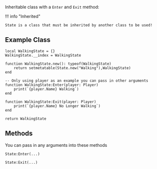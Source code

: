 Inheritable class with a `Enter` and `Exit` method:

!!! info "Inherited"

    State is a class that must be inherited by another class to be used!

## Example Class

```luau title="WalkingState Class"
local WalkingState = {}
WalkingState.__index = WalkingState

function WalkingState.new(): typeof(WalkingState)
    return setmetatable(State.new("Walking"),WalkingState)
end

-- Only using player as an example you can pass in other arguments
function WalkingState:Enter(player: Player)
    print(`{player.Name} Walking`)
end

function WalkingState:Exit(player: Player)
    print(`{player.Name} No Longer Walking`)
end

return WalkingState
```

## Methods

You can pass in any arguments into these methods

`State:Enter(...)`

`State:Exit(...)`
